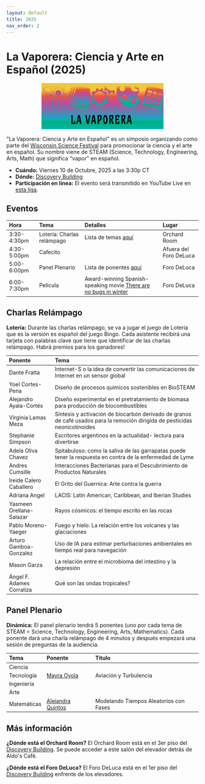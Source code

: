 ```yaml
---
layout: default
title: 2025
nav_order: 2
---
```


# La Vaporera: Ciencia y Arte en Español (2025)

<div style="text-align: center;">
    <img src="assets/pics/Vaporera8.png" width="320">
</div>

"La Vaporera: Ciencia y Arte en Español" es un simposio organizando como parte del [Wisconsin Science Festival](https://www.wisconsinsciencefest.org/) para promocionar la ciencia y el arte en español. Su nombre viene de STEAM (Science, Technology, Engineering, Arts, Math) que significa "vapor" en español.

- **Cuándo:** Viernes 10 de Octubre, 2025 a las 3:30p CT
- **Dónde:** [Discovery Building](https://goo.gl/maps/AeCdxxd4Qx1BGH9k6)
- **Participación en línea:** El evento será transmitido en YouTube Live en [esta liga]().

## Eventos

| Hora | Tema | Detalles | Lugar |
| :--- | :--- | :---  | :--- |
| 3:30-4:30pm | Lotería: Charlas relámpago | Lista de temas [aquí](#charlas) | Orchard Room |
| 4:30-5:00pm | Cafecito | | Afuera del Foro DeLuca |
| 5:00-6:00pm | Panel Plenario | Lista de ponentes [aquí](#panel) | Foro DeLuca |
| 6:00-7:30pm | Película | Award-winning Spanish-speaking movie [There are no bugs in winter](https://alfalfita-productions.github.io/there-are-no-bugs-in-winter/) | Foro DeLuca |

## <a name="charlas"></a>Charlas Relámpago

**Lotería:** Durante las charlas relámpago, se va a jugar el juego de Lotería que es la versión es español del juego Bingo. Cada asistente recibirá una tarjeta con palabras clave que tiene que identificar de las charlas relámpago. Habrá premios para los ganadores!

| Ponente | Tema |
| :--- | :--- |
| Dante Fratta | Internet-S o la idea de convertir las comunicaciones de Internet en un sensor global |
| Yoel Cortes-Pena	| Diseño de procesos quimicos sostenibles en BioSTEAM |
| Alejandro Ayala-Cortés | Diseño experimental en el pretratamiento de biomasa para producción de biocombustibles |
| Virginia Lamas Meza | Síntesis y activación de biocarbón derivado de granos de café usados para la remoción dirigida de pesticidas neonicotinoides |
| Stephanie Simpson	| Escritores argentinos en la actualidad- lectura para divertirse |
| Adela Oliva Chavez | Spitabuloso: como la saliva de las garrapatas puede tener la respuesta en contra de la enfermedad de Lyme |
| Andres Cumsille | Interacciones Bacterianas para el Descubrimiento de Productos Naturales |
| Ireide Calero Caballero | El Grito del Guernica: Arte contra la guerra |
| Adriana Angel	| LACIS: Latin American, Caribbean, and Iberian Studies |
| Yasmeen Orellana-Salazar | Rayos cósmicos: el tiempo escrito en las rocas |
| Pablo Moreno-Yaeger | Fuego y hielo: La relación entre los volcanes y las glaciaciones |
| Arturo Gamboa-Gonzalez | Uso de IA para estimar perturbaciones ambientales en tiempo real para navegación |
| Mason Garza | La relación entre el microbioma del intestino y la depresión |
| Ángel F. Adames Corraliza | Qué son las ondas tropicales? |

## <a name="panel"></a>Panel Plenario

**Dinámica:** El panel plenario tendrá 5 ponentes (uno por cada tema de STEAM = Science, Technology, Engineering, Arts, Mathematics). Cada ponente dará una charla relámpago de 4 minutos y después empezará una sesión de preguntas de la audiencia.

| Tema | Ponente | Título |
| :--- | :--- | :---  |
| Ciencia | | |
| Tecnología | [Mayra Oyola](https://www.aos.wisc.edu/faculty/Oyola-Merced/) | Aviación y Turbulencia |
| Ingeniería | |
| Arte | |
| Matemáticas | [Alejandra Quintos](https://alejandraquintos.com/) | Modelando Tiempos Aleatorios con Fases |


## Más información

**¿Dónde está el Orchard Room?**
El Orchard Room está en el 3er piso del [Discovery Building](https://goo.gl/maps/AeCdxxd4Qx1BGH9k6). Se puede acceder a este salón del elevador detrás de Aldo's Café.

**¿Dónde está el Foro DeLuca?**
El Foro DeLuca está en el 1er piso del [Discovery Building](https://goo.gl/maps/AeCdxxd4Qx1BGH9k6) enfrente de los elevadores.